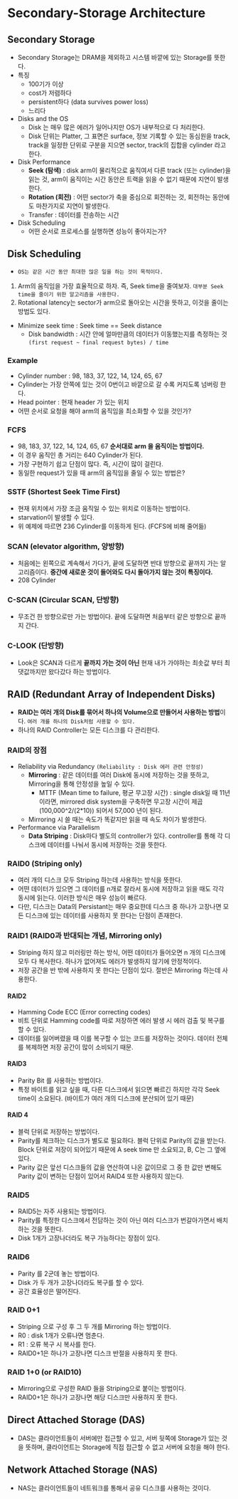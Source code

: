 # Secondary-Storage Architecture
## Secondary Storage
* Secondary Storage는 DRAM을 제외하고 시스템 바깥에 있는 Storage를 뜻한다.
* 특징
	* 100기가 이상
	* cost가 저렴하다
	* persistent하다 (data survives power loss)
	* 느리다
* Disks and the OS
	* Disk 는 매우 많은 에러가 일어나지만 OS가 내부적으로 다 처리한다.
	* Disk 단위는 Platter, 그 표면은 surface, 정보 기록할 수 있는 동심원을 track, track을 일정한 단위로 구분을 지으면 sector, track의 집합을 cylinder 라고 한다.
* Disk Performance
	* **Seek (탐색)**  : disk arm이 물리적으로 움직여서 다른 track (또는 cylinder)을 읽는 것, arm이 움직이는 시간 동안은 트랙을 읽을 수 없기 때문에 지연이 발생한다.
	* **Rotation (회전)** : 어떤 sector가 축을 중심으로 회전하는 것, 회전하는 동안에도 마찬가지로 지연이 발생한다.
	* Transfer : 데이터를 전송하는 시간
* Disk Scheduling
	* 어떤 순서로 프로세스를 실행하면 성능이 좋아지는가?
	
## Disk Scheduling
* `OS는 같은 시간 동안 최대한 많은 일을 하는 것이 목적이다.`
1. Arm의 움직임을 가장 효율적으로 하자. 즉, Seek time을 줄여보자.  `대부분 Seek time을 줄이기 위한 알고리즘을 사용한다.`
2. Rotational latency는 sector가 arm으로 돌아오는 시간을 뜻하고, 이것을 줄이는 방법도 있다.
* Minimize seek time : Seek time == Seek distance
	* Disk bandwidth : 시간 안에 얼마만큼의 데이터가 이동했는지를 측정하는 것 `(first request ~ final request bytes) / time`

### Example
* Cylinder number  : 98, 183, 37, 122, 14, 124, 65, 67
* Cylinder는 가장 안쪽에 있는 것이 0번이고 바깥으로 갈 수록 커지도록 넘버링 한다.
* Head pointer : 현재 header 가 있는 위치
* 어떤 순서로 요청을 해야 arm의 움직임을 최소화할 수 있을 것인가?

### FCFS
* 98, 183, 37, 122, 14, 124, 65, 67 **순서대로 arm 을 움직이는 방법이다.**
* 이 경우 움직인 총 거리는 640 Cylinder가 된다.
* 가장 구현하기 쉽고 단점이 많다. 즉, 시간이 많이 걸린다.
* 동일한 request가 있을 때 arm의 움직임을 줄일 수 있는 방법은?

### SSTF (Shortest Seek Time First)
* 현재 위치에서 가장 조금 움직일 수 있는 위치로 이동하는 방법이다.
* starvation이 발생할 수 있다.
* 위 예제에 따르면 236 Cylinder를 이동하게 된다. (FCFS에 비해 줄어듦)

### SCAN (elevator algorithm, 양방향)
* 처음에는 왼쪽으로 계속해서 가다가, 끝에 도달하면 반대 방향으로 끝까지 가는 알고리즘이다. **중간에 새로운 것이 들어와도 다시 돌아가지 않는 것이 특징이다.**
* 208 Cylinder

### C-SCAN (Circular SCAN, 단방향)
* 무조건 한 방향으로만 가는 방법이다. 끝에 도달하면 처음부터 같은 방향으로 끝까지 간다.

### C-LOOK (단방향)
* Look은 SCAN과 다르게 **끝까지 가는 것이 아닌** 현재 내가 가야하는 최솟값 부터 최댓값까지만 왔다갔다 하는 방법이다.

## RAID (Redundant Array of Independent Disks)
* **RAID는 여러 개의 Disk를 묶어서 하나의 Volume으로 만들어서 사용하는 방법**이다. `여러 개를 하나의 Disk처럼 사용할 수 있다.`
* 하나의 RAID Controller는 모든 디스크를 다 관리한다.

### RAID의 장점
* Reliability via Redundancy `(Reliability : Disk 에러 관련 안정성)`
	* **Mirroring** : 같은 데이터를 여러 Disk에 동시에 저장하는 것을 뜻하고, Mirroring을 통해 안정성을 높일 수 있다.
		* MTTF (Mean time to failure, 평균 무고장 시간) : single disk일 때 11년이라면, mirrored disk system을 구축하면 무고장 시간이 제곱 (100,000^2/(2*10)) 되어서 57,000 년이 된다. 
	* Mirroring 시 쓸 때는 속도가 똑같지만 읽을 때 속도 차이가 발생한다.
* Performance via Parallelism
	* **Data Striping** : Disk마다 별도의 controller가 있다. controller를 통해 각 디스크에 데이터를 나눠서 동시에 저장하는 것을 뜻한다.
	

### RAID0 (Striping only)
* 여러 개의 디스크 모두 Striping 하는데 사용하는 방식을 뜻한다.
* 어떤 데이터가 있으면 그 데이터를 n개로 잘라서 동시에 저장하고 읽을 때도 각각 동시에 읽는다. 이러한 방식은 매우 성능이 빠르다.
* 다만, 디스크는 Data의 Persistant는 매우 중요한데 디스크 중 하나가 고장나면 모든 디스크에 있는 데이터를 사용하지 못 한다는 단점이 존재한다.

### RAID1 (RAID0과 반대되는 개념, Mirroring only)
* Striping 하지 않고 미러링만 하는 방식, 어떤 데이터가 들어오면 n 개의 디스크에 모두 다 복사한다. 하나가 없어져도 에러가 발생하지 않기에 안정적이다.
* 저장 공간을 반 밖에 사용하지 못 한다는 단점이 있다. 절반은 Mirroring 하는데 사용한다.

#### RAID2
* Hamming Code ECC (Error correcting codes)
* 비트 단위로 Hamming code를 따로 저장하면 에러 발생 시 에러 검출 및 복구를 할 수 있다. 
* 데이터를 잃어버렸을 때 이를 복구할 수 있는 코드를 저장하는 것이다. 데이터 전체를  복제하면 저장 공간이 많이 소비되기 때문.

#### RAID3
* Parity Bit 를 사용하는 방법이다.
* 특정 바이트를 읽고 싶을 때, 다른 디스크에서 읽으면 빠르긴 하지만 각각 Seek time이 소요된다.  (바이트가 여러 개의 디스크에 분산되어 있기 때문)

#### RAID 4
* 블럭 단위로 저장하는 방법이다.
* Parity를 체크하는 디스크가 별도로 필요하다. 블럭 단위로 Parity의 값을 받는다. Block 단위로 저장이 되어있기 때문에 A seek time 만 소요되고, B, C는 그 옆에 있다.
* Parity 값은 앞선 디스크들의 값을 연산하여 나온 값이므로 그 중 한 값만 변해도 Parity 값이 변하는 단점이 있어서 RAID4 또한 사용하지 않는다.

### RAID5 
* RAID5는 자주 사용되는 방법이다.
* Parity를 특정한 디스크에서 전담하는 것이 아닌 여러 디스크가 번갈아가면서 배치하는 것을 뜻한다.
* Disk 1개가 고장나더라도 복구 가능하다는 장점이 있다.

### RAID6
* Parity 를 2군데 놓는 방법이다.
* Disk 가 두 개가 고장나더라도 복구를 할 수 있다.
* 공간 효율성은 떨어진다.

### RAID 0+1
* Striping 으로 구성 후 그 두 개를 Mirroring 하는 방법이다.
* R0 : disk 1개가 오류나면 멈춘다.
* R1 : 오류 복구 시 복사를 한다.
* RAID0+1은 하나가 고장나면 디스크 반절을 사용하지 못 한다.

### RAID 1+0 (or RAID10)
* Mirroring으로 구성한 RAID 들을 Striping으로 붙이는 방법이다.
* RAID0+1은 하나가 고장나면 해당 디스크만 사용하지 못 한다.

## Direct Attached Storage (DAS)
* DAS는 클라이언트들이 서버에만 접근할 수 있고, 서버 뒷쪽에 Storage가 있는 것을 뜻하며, 클라이언트는 Storage에 직접 접근할 수 없고 서버에 요청을 해야 한다.

## Network Attached Storage (NAS)
* NAS는 클라이언트들이 네트워크를 통해서 공유 디스크를 사용하는 것이다.








